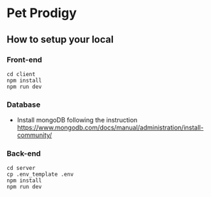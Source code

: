 # Pet Prodigy
## How to setup your local
### Front-end
```
cd client
npm install
npm run dev
```
### Database
- Install mongoDB following the instruction 
https://www.mongodb.com/docs/manual/administration/install-community/
### Back-end
```
cd server
cp .env_template .env
npm install
npm run dev
```
